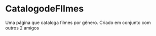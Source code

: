 # CatalogodeFIlmes
Uma página que cataloga filmes por gênero. Criado em conjunto com outros 2 amigos
